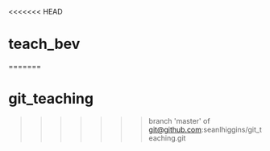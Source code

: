 <<<<<<< HEAD
# teach_bev
=======
# git_teaching
>>>>>>> branch 'master' of git@github.com:seanlhiggins/git_teaching.git
